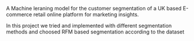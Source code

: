 A Machine leraning model for the customer segmentation of a UK based E-commerce retail online platform for marketing insights.

In this project we tried and implemented with different segmentation methods and choosed RFM based segmentation according to the dataset
